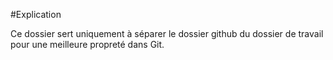 #Explication

Ce dossier sert uniquement à séparer le dossier github du dossier de travail pour une meilleure propreté dans Git.